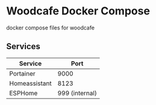 # Woodcafe Docker Compose

docker compose files for woodcafe

## Services
|Service | Port |
|--|--|
|Portainer | 9000 |
|Homeassistant | 8123 |
|ESPHome | 999 (internal) |
